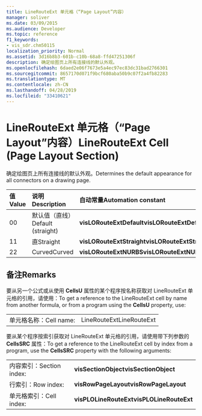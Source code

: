 ```yaml
---
title: LineRouteExt 单元格（“Page Layout”内容）
manager: soliver
ms.date: 03/09/2015
ms.audience: Developer
ms.topic: reference
f1_keywords:
- vis_sdr.chm50115
localization_priority: Normal
ms.assetid: 3d16b8b3-601b-c10b-68a8-ffd47251306f
description: 确定绘图页上所有连接线的默认外观。
ms.openlocfilehash: 6daed2e06f7673e5a4ec97ec83dc31bad2766301
ms.sourcegitcommit: 8657170d071f9bcf680aba50b9c07f2a4fb82283
ms.translationtype: MT
ms.contentlocale: zh-CN
ms.lasthandoff: 04/28/2019
ms.locfileid: "33410621"
---
```

# <a name="linerouteext-cell-page-layout-section"></a><span data-ttu-id="2533a-103">LineRouteExt 单元格（“Page Layout”内容）</span><span class="sxs-lookup"><span data-stu-id="2533a-103">LineRouteExt Cell (Page Layout Section)</span></span>

<span data-ttu-id="2533a-104">确定绘图页上所有连接线的默认外观。</span><span class="sxs-lookup"><span data-stu-id="2533a-104">Determines the default appearance for all connectors on a drawing page.</span></span>
  
|<span data-ttu-id="2533a-105">**值**</span><span class="sxs-lookup"><span data-stu-id="2533a-105">**Value**</span></span>|<span data-ttu-id="2533a-106">**说明**</span><span class="sxs-lookup"><span data-stu-id="2533a-106">**Description**</span></span>|<span data-ttu-id="2533a-107">**自动常量**</span><span class="sxs-lookup"><span data-stu-id="2533a-107">**Automation constant**</span></span>|
|:-----|:-----|:-----|
| <span data-ttu-id="2533a-108">0</span><span class="sxs-lookup"><span data-stu-id="2533a-108">0</span></span>  <br/> | <span data-ttu-id="2533a-109">默认值（直线）</span><span class="sxs-lookup"><span data-stu-id="2533a-109">Default (straight)</span></span>  <br/> |<span data-ttu-id="2533a-110">**visLORouteExtDefault**</span><span class="sxs-lookup"><span data-stu-id="2533a-110">**visLORouteExtDefault**</span></span> <br/> |
| <span data-ttu-id="2533a-111">1</span><span class="sxs-lookup"><span data-stu-id="2533a-111">1</span></span>  <br/> | <span data-ttu-id="2533a-112">直</span><span class="sxs-lookup"><span data-stu-id="2533a-112">Straight</span></span>  <br/> |<span data-ttu-id="2533a-113">**visLORouteExtStraight**</span><span class="sxs-lookup"><span data-stu-id="2533a-113">**visLORouteExtStraight**</span></span> <br/> |
| <span data-ttu-id="2533a-114">2</span><span class="sxs-lookup"><span data-stu-id="2533a-114">2</span></span>  <br/> | <span data-ttu-id="2533a-115">Curved</span><span class="sxs-lookup"><span data-stu-id="2533a-115">Curved</span></span>  <br/> |<span data-ttu-id="2533a-116">**visLORouteExtNURBS**</span><span class="sxs-lookup"><span data-stu-id="2533a-116">**visLORouteExtNURBS**</span></span> <br/> |
   
## <a name="remarks"></a><span data-ttu-id="2533a-117">备注</span><span class="sxs-lookup"><span data-stu-id="2533a-117">Remarks</span></span>

<span data-ttu-id="2533a-118">要从另一个公式或从使用 **CellsU** 属性的某个程序按名称获取对 LineRouteExt 单元格的引用，请使用：</span><span class="sxs-lookup"><span data-stu-id="2533a-118">To get a reference to the LineRouteExt cell by name from another formula, or from a program using the **CellsU** property, use:</span></span> 
  
|||
|:-----|:-----|
| <span data-ttu-id="2533a-119">单元格名称：</span><span class="sxs-lookup"><span data-stu-id="2533a-119">Cell name:</span></span>  <br/> | <span data-ttu-id="2533a-120">LineRouteExt</span><span class="sxs-lookup"><span data-stu-id="2533a-120">LineRouteExt</span></span>  <br/> |
   
<span data-ttu-id="2533a-121">要从某个程序按索引获取对 LineRouteExt 单元格的引用，请使用带下列参数的  **CellsSRC**  属性：</span><span class="sxs-lookup"><span data-stu-id="2533a-121">To get a reference to the LineRouteExt cell by index from a program, use the **CellsSRC** property with the following arguments:</span></span> 
  
|||
|:-----|:-----|
| <span data-ttu-id="2533a-122">内容索引：</span><span class="sxs-lookup"><span data-stu-id="2533a-122">Section index:</span></span>  <br/> |<span data-ttu-id="2533a-123">**visSectionObject**</span><span class="sxs-lookup"><span data-stu-id="2533a-123">**visSectionObject**</span></span> <br/> |
| <span data-ttu-id="2533a-124">行索引：</span><span class="sxs-lookup"><span data-stu-id="2533a-124">Row index:</span></span>  <br/> |<span data-ttu-id="2533a-125">**visRowPageLayout**</span><span class="sxs-lookup"><span data-stu-id="2533a-125">**visRowPageLayout**</span></span> <br/> |
| <span data-ttu-id="2533a-126">单元格索引：</span><span class="sxs-lookup"><span data-stu-id="2533a-126">Cell index:</span></span>  <br/> |<span data-ttu-id="2533a-127">**visPLOLineRouteExt**</span><span class="sxs-lookup"><span data-stu-id="2533a-127">**visPLOLineRouteExt**</span></span> <br/> |
   

